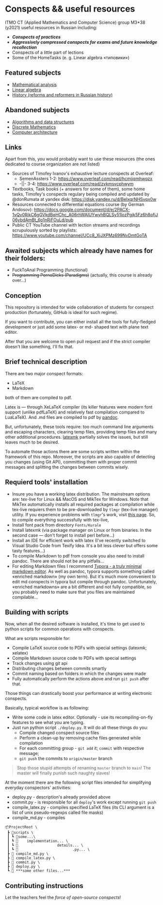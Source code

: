 # Conspects && useful resources

ITMO CT (Applied Mathematics and Computer Science) group M3*38 (y2021) useful resources in Russian including:

- _**Conspects of practices**_
- _**Aggressively compressed conspects for exams and future knowledge recollection**_
- Conspects of a little part of lections
- Some of the HomeTasks (e. g. Linear algebra «типовики»)

## Featured subjects

- [Mathematical analysis](MathAnal)
- [Linear algebra](LinAnalgebra)
- [History (reforms and reformers in Russian history)](History)

## Abandoned subjects
- [Algorithms and data structures](Analgorithms)
- [Discrete Mathematics](DICKreteMath)
- [Computer architecture](CUMputerAAAAAAAAH)

## Links

Apart from this, you would probably want to use these resources (the ones dedicated to course organization are not listed)
- Sources of Timofey Ivanov's exhaustive lecture conspects at Overleaf: 
  - SemenAssters 1-2: https://www.overleaf.com/read/hcmjjqmhwqzx
  - -||- 3-4: https://www.overleaf.com/read/zvkmsvcphwym
- Textbooks, Task books (+ answers for some of them), some home tasks, Timofey's conspects regulary being compiled and updated by @donRumata at yandex disk: https://disk.yandex.ru/d/BeIxqrNHSvqx0w
- Resources connected to differential equations course (by German Andosov): https://docs.google.com/document/d/e/2PACX-1vQv0RikC6gGVkdBqHChc_A06rhWAlUYwyhBQLSy51lozPgjk5Fz6h8ofjJ06ybdAmBt_6p1nRiFOuLd/pub
- Public CT YouTube channel with lection streams and recordings scrupulously sorted by playlists: https://www.youtube.com/channel/UCc8_XiJXPMz699NvDmtGoTA

## Awaited subjects which already have names for their folders:
- FuckToAnal Programming (functional)
- ~~Programming PornoDicks (Paradigms)~~ (actually, this course is already over…)

## Conception

This repository is intended for wide collaboration of students for conspect production (fortunately, GitHub is ideal for such regime).

If you want to contribute, you can either install all the tools for fully-fledged development or just add some latex- or md- shaped text with plane text editor.

After that you are welcome to open pull request and if the strict compiler doesn't like something, I'll fix that. 

## Brief technical description 

There are two major conspect formats:
- LaTeX
- Markdown

both of them are compiled to pdf.

Latex is — through XeLaTeX compiler (its killer features were modern font support (unlike pdfLaTeX) and relatively fast compilation compared to LuaLaTeX).
And .md files are compiled to pdf by [pandoc](https://pandoc.org/).

But, unfortunately, these tools require: too much command line arguments and escaping characters, clearing temp files, providing temp files and many other additional procedures.
[latexmk](https://mg.readthedocs.io/latexmk.html) partially solves the issues, but still leaves much to be desired.

To automate those actions there are some scripts written within the framework of this repo.
Moreover, the scripts are also capable of detecting you changes (using Git API), 
committing them with proper commit messages and splitting the changes between commits wisely.


## Requierd tools' installation

- Insure you have a working latex distribution. The mainstream options are: tex-live for Linux && MacOS and MikTex for Windows.
  Note that MikTex automatically installs all required packages at compilation while tex-live requiers them to be pre-downloaded by `tlmgr` (tex-live manager) utility.
  If you experience problems with `tlmgr`'s work, visit [this page](https://tex.stackexchange.com/questions/540429/tlmgr-in-ubuntu-20-04-local-tex-live-2019-is-older-than-remote-repository-2).
  So, to compile everything successfully with tex-live, 
- Install font pack from directory `Fonts/Kurale`
- Install latexmk (via package manager on Linux or from binaries. In the second case — don't forget to install perl before…)
- Install an IDE for efficient work with latex (I've recently switched to Visual Studio Code from Texify Idea. It's a bit less clever but offers some tasty features…)
- To compile Markdown to pdf from console you also need to install pandoc. There are should not be any pitfalls…
- For editing Markdown files I recommend [Typora - a truly minimal markdown editor](https://typora.io/).
  As well as pandoc, typora supports something called «enriched markdown» (my own term).
  But it's much more convenient to edit md conspects in typora but compile through pandoc. 
  Unfortunately, «enriched markdowns» are a bit different and not fully compatible, 
  so you probably need to make sure that you files are maintained compilable…


## Building with scripts

Now, when all the desired software is installed, it's time to get used to python scripts for common operations with conspects.

What are scripts responsible for:
- Compile LaTeX source code to PDFs with special settings (latexmk; xelatex)
- Compile Markdown source code to PDFs with special settings
- Track changes using git api
- Distributing changes between commits smartly
- Commit naming based on folders in which the changes were made
- Fully automatically perform the actions above and run ``git push`` after that.

Those things can drastically boost your performance at writing electronic conspects.

Basically, typical workflow is as following:
- Write some code in latex editor. Optionally - use its recompiling-on-fly features to see what you are typing.
- Just run python script ``./deploy.py``. It will do all these things do you:
  - Compile changed conspect source files
  - Perform a clean-up by removing cache files generated while compilation
  - For each committing group - ``git add`` it; 
    ``commit`` with respective message;
  - ``git push`` the commits to ``origin/master`` branch

> Stop those stupid attempts of renaming ``master`` branch to ``main``!
> The master will finally punish such naughty slaves!

At the moment there are the following script files intended for simplifying 
everyday conspectors' activities:

- deploy.py - description's already provided above
- commit.py - is responsible for all `deploy`'s work except running `git push`
- compile_latex.py - compiles specified LaTeX files (its CLI argument is a list of unix pseudo-regexps called file masks)
- compile_md.py - compiles 


```
📦ProjectRoot \
 ┣ 📂scripts \
 ┃ ┗ 📜some...\
 ┃ ┗ 📜    implementation... \
 ┃ ┗ 📜                  details... \
 ┃ ┗ 📜                         .py... \
 ┣ 📜 compile_md.py \
 ┣ 📜 compile_latex.py \
 ┣ 📜 commit.py \
 ┣ 📜 deploy.py \
 ┗ 📜 ***some other files...***
```

## Contributing instructions

Let the teachers feel the _force of open-source conspects_!
